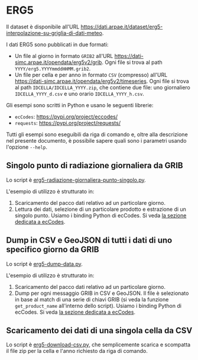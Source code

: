 # ERG5

Il dataset è disponibile all'URL https://dati.arpae.it/dataset/erg5-interpolazione-su-griglia-di-dati-meteo.

I dati ERG5 sono pubblicati in due formati:

- Un file al giorno in formato `GRIB2` all'URL
  https://dati-simc.arpae.it/opendata/erg5v2/grib. Ogni file si trova al path
  `YYYY/erg5.YYYYmmddHHMM.grib2`.
- Un file per cella e per anno in formato `CSV` (compresso) all'URL
  https://dati-simc.arpae.it/opendata/erg5v2/timeseries. Ogni file si trova al
  path `IDCELLA/IDCELLA_YYYY.zip`, che contiene due file: uno giornaliero
  `IDCELLA_YYYY_d.csv` e uno orario `IDCELLA_YYYY_h.csv`.

Gli esempi sono scritti in Python e usano le seguenti librerie:

- `ecCodes`: https://pypi.org/project/eccodes/
- `requests`: https://pypi.org/project/requests/

Tutti gli esempi sono eseguibili da riga di comando e, oltre alla descrizione
nel presente documento, è possibile sapere quali sono i parametri usando
l'opzione `--help`.

## Singolo punto di radiazione giornaliera da GRIB

Lo script è [erg5-radiazione-giornaliera-punto-singolo.py](erg5-radiazione-giornaliera-punto-singolo.py).

L'esempio di utilizzo è strutturato in:

1. Scaricamento del pacco dati relativo ad un particolare giorno.
2. Lettura dei dati, selezione di un particolare prodotto e estrazione di un
   singolo punto. Usiamo i binding Python di ecCodes. Si veda [la sezione
   dedicata a ecCodes](../eccodes/README.md).

## Dump in CSV e GeoJSON di tutti i dati di uno specifico giorno da GRIB

Lo script è [erg5-dump-data.py](erg5-dump-data.py).

L'esempio di utilizzo è strutturato in:

1. Scaricamento del pacco dati relativo ad un particolare giorno.
2. Dump per ogni messaggio GRIB in CSV e GeoJSON. Il file è selezionato in base
   al match di una serie di chiavi GRIB (si veda la funzione `get_product_name`
   all'interno dello script). Usiamo i binding Python di ecCodes. Si veda [la
   sezione dedicata a ecCodes](../eccodes/README.md).


## Scaricamento dei dati di una singola cella da CSV

Lo script è [erg5-download-csv.py](erg5-download-csv.py), che semplicemente
scarica e scompatta il file zip per la cella e l'anno richiesto da riga di
comando.
